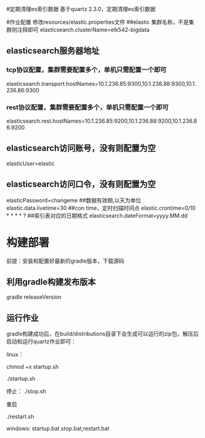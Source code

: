 #定期清理es索引数据
基于quartz 2.3.0，定期清理es索引数据

#作业配置
修改resources/elastic.properties文件
##elastic 集群名称，不是集群则注释即可
elasticsearch.clusterName=elk542-bigdata
## elasticsearch服务器地址
### tcp协议配置，集群需要配置多个，单机只需配置一个即可
elasticsearch.transport.hostNames=10.1.236.85:9300,10.1.236.88:9300,10.1.236.86:9300
### rest协议配置，集群需要配置多个，单机只需配置一个即可
elasticsearch.rest.hostNames=10.1.236.85:9200,10.1.236.88:9200,10.1.236.86:9200
## elasticsearch访问账号，没有则配置为空
elasticUser=elastic
## elasticsearch访问口令，没有则配置为空
elasticPassword=changeme
##数据有效期,以天为单位
elastic.data.livetime=30
##con time，定时扫描时间点
elastic.crontime=0/10 * * * * ?
##索引表对应的日期格式
elasticsearch.dateFormat=yyyy.MM.dd

# 构建部署
前提：安装和配置好最新的gradle版本，下载源码
## 利用gradle构建发布版本
gradle releaseVersion

## 运行作业
gradle构建成功后，在build/distributions目录下会生成可以运行的zip包，解压后启动和运行quartz作业即可：


linux：

chmod +x startup.sh

./startup.sh

停止：
./stop.sh

重启

./restart.sh

windows: startup.bat stop.bat,restart.bat


